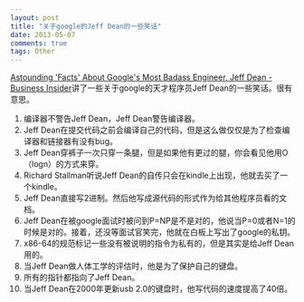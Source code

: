 ```yaml
---
layout: post
title: "关于google的Jeff Dean的一些笑话"
date: 2013-05-07
comments: true
tags: Other
---
```

<p><a href="http://www.businessinsider.com/astounding-facts-about-googles-most-badass-engineer-jeff-dean-2012-1?op=1#ixzz2SOSn2fL7">Astounding 'Facts' About Google's Most Badass Engineer, Jeff Dean - Business Insider</a>讲了一些关于google的天才程序员Jeff Dean的一些笑话。很有意思。</p><ol><li>编译器不警告Jeff Dean，Jeff Dean警告编译器。</li><li>Jeff Dean在提交代码之前会编译自己的代码，但是这么做仅仅是为了检查编译器和链接器有没有bug。</li><li>Jeff Dean穿裤子一次只穿一条腿，但是如果他有更过的腿，你会看见他用O（logn）的方式来穿。</li><li>Richard Stallman听说Jeff Dean的自传只会在kindle上出现，他就去买了一个kindle。</li><li>Jeff Dean直接写2进制。然后他写成源代码的形式作为给其他程序员看的文档。</li><li>Jeff Dean在被google面试时被问到P=NP是不是对的，他说当P=0或者N=1的时候是对的。接着，还没等面试官笑完，他就在白板上写出了google的私钥。</li><li>x86-64的规范标记一些没有被说明的指令为私有的，但是其实是给Jeff Dean用的。</li><li>当Jeff Dean做人体工学的评估时，他是为了保护自己的键盘。</li><li>所有的指针都指向了Jeff Dean。</li><li>当Jeff Dean在2000年更新usb 2.0的键盘时，他写代码的速度提高了40倍。</li></ol><p>&nbsp;</p><p>&nbsp;</p>